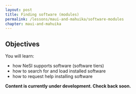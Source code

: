 ```yaml
---
layout: post
title: Finding software (modules)
permalink: /lessons/maui-and-mahuika/software-modules
chapter: maui-and-mahuika
---
```


## Objectives

You will learn:

* how NeSI supports software (software tiers)
* how to search for and load installed software
* how to request help installing software


**Content is currently under development. Check back soon.**
